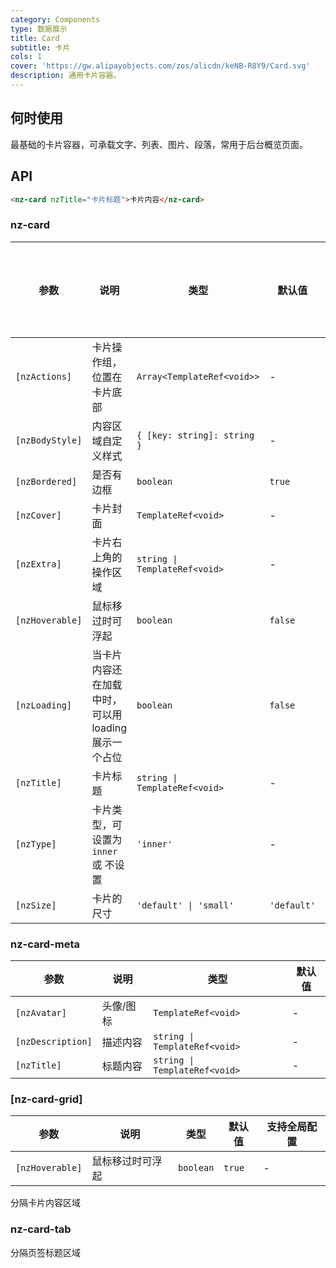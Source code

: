 ```yaml
---
category: Components
type: 数据展示
title: Card
subtitle: 卡片
cols: 1
cover: 'https://gw.alipayobjects.com/zos/alicdn/keNB-R8Y9/Card.svg'
description: 通用卡片容器。
---
```



## 何时使用

最基础的卡片容器，可承载文字、列表、图片、段落，常用于后台概览页面。


## API

```html
<nz-card nzTitle="卡片标题">卡片内容</nz-card>
```

### nz-card

| 参数              | 说明                             | 类型                            | 默认值         | 支持全局配置 |
|-----------------|--------------------------------|-------------------------------|-------------|--------|
| `[nzActions]`   | 卡片操作组，位置在卡片底部                  | `Array<TemplateRef<void>>`    | -           |
| `[nzBodyStyle]` | 内容区域自定义样式                      | `{ [key: string]: string }`   | -           |
| `[nzBordered]`  | 是否有边框                          | `boolean`                     | `true`      | ✅      |
| `[nzCover]`     | 卡片封面                           | `TemplateRef<void>`           | -           |
| `[nzExtra]`     | 卡片右上角的操作区域                     | `string \| TemplateRef<void>` | -           |
| `[nzHoverable]` | 鼠标移过时可浮起                       | `boolean`                     | `false`     | ✅      |
| `[nzLoading]`   | 当卡片内容还在加载中时，可以用 loading 展示一个占位 | `boolean`                     | `false`     |
| `[nzTitle]`     | 卡片标题                           | `string \| TemplateRef<void>` | -           |
| `[nzType]`      | 卡片类型，可设置为 `inner` 或 不设置        | `'inner'`                     | -           |
| `[nzSize]`      | 卡片的尺寸                          | `'default' \| 'small'`        | `'default'` | ✅      |

### nz-card-meta

| 参数                | 说明    | 类型                            | 默认值 |
|-------------------|-------|-------------------------------|-----|
| `[nzAvatar]`      | 头像/图标 | `TemplateRef<void>`           | -   |
| `[nzDescription]` | 描述内容  | `string \| TemplateRef<void>` | -   |
| `[nzTitle]`       | 标题内容  | `string \| TemplateRef<void>` | -   |

### [nz-card-grid]

| 参数              | 说明       | 类型        | 默认值    | 支持全局配置 |
|-----------------|----------|-----------|--------|--------|
| `[nzHoverable]` | 鼠标移过时可浮起 | `boolean` | `true` | -      |

分隔卡片内容区域

### nz-card-tab

分隔页签标题区域
